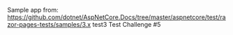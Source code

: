 Sample app from: https://github.com/dotnet/AspNetCore.Docs/tree/master/aspnetcore/test/razor-pages-tests/samples/3.x
test3
Test Challenge #5
